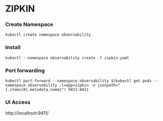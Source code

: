 # ZIPKIN

### Create Namespace
```
kubectl create namespace observability
```

### Install
```
kubectl --namespace observability create -f zipkin.yaml
```

### Port forwarding
```
kubectl port-forward --namespace observability $(kubectl get pods --namespace observability -l=app=zipkin -o jsonpath="{.items[0].metadata.name}") 9411:9411
```

### UI Access
http://localhost:9411/